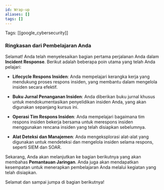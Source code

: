 ```yaml
---
id: Wrap-up
aliases: []
tags: []
---
```


Tags: [[google_cybersecurity]]

### Ringkasan dari Pembelajaran Anda

Selamat! Anda telah menyelesaikan bagian pertama perjalanan Anda dalam **Incident Response**. Berikut adalah beberapa poin utama yang telah Anda pelajari:

- **Lifecycle Respons Insiden**: Anda mempelajari kerangka kerja yang mendukung proses respons insiden, yang membantu dalam mengelola insiden secara efektif.

- **Buku Jurnal Penanganan Insiden**: Anda diberikan buku jurnal khusus untuk mendokumentasikan penyelidikan insiden Anda, yang akan digunakan sepanjang kursus ini.

- **Operasi Tim Respons Insiden**: Anda mempelajari bagaimana tim respons insiden bekerja bersama untuk merespons insiden menggunakan rencana insiden yang telah disiapkan sebelumnya.

- **Alat Deteksi dan Manajemen**: Anda mengeksplorasi alat-alat yang digunakan untuk mendeteksi dan mengelola insiden selama respons, seperti SIEM dan SOAR.

Sekarang, Anda akan melanjutkan ke bagian berikutnya yang akan membahas **Pemantauan Jaringan**. Anda juga akan mendapatkan kesempatan untuk menerapkan pembelajaran Anda melalui kegiatan yang telah disiapkan.

Selamat dan sampai jumpa di bagian berikutnya!
